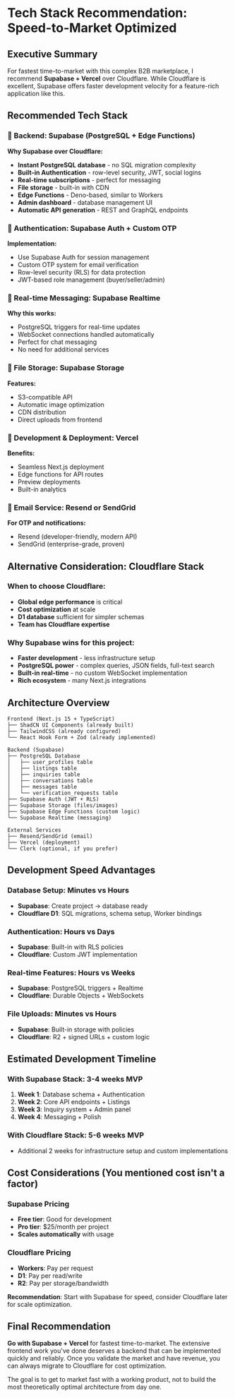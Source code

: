 # Tech Stack Recommendation: Speed-to-Market Optimized

## Executive Summary

For fastest time-to-market with this complex B2B marketplace, I recommend **Supabase + Vercel** over Cloudflare. While Cloudflare is excellent, Supabase offers faster development velocity for a feature-rich application like this.

## Recommended Tech Stack

### 🚀 Backend: Supabase (PostgreSQL + Edge Functions)
**Why Supabase over Cloudflare:**
- **Instant PostgreSQL database** - no SQL migration complexity
- **Built-in Authentication** - row-level security, JWT, social logins
- **Real-time subscriptions** - perfect for messaging
- **File storage** - built-in with CDN
- **Edge Functions** - Deno-based, similar to Workers
- **Admin dashboard** - database management UI
- **Automatic API generation** - REST and GraphQL endpoints

### 🎯 Authentication: Supabase Auth + Custom OTP
**Implementation:**
- Use Supabase Auth for session management
- Custom OTP system for email verification
- Row-level security (RLS) for data protection
- JWT-based role management (buyer/seller/admin)

### 💬 Real-time Messaging: Supabase Realtime
**Why this works:**
- PostgreSQL triggers for real-time updates
- WebSocket connections handled automatically
- Perfect for chat messaging
- No need for additional services

### 📁 File Storage: Supabase Storage
**Features:**
- S3-compatible API
- Automatic image optimization
- CDN distribution
- Direct uploads from frontend

### 🔧 Development & Deployment: Vercel
**Benefits:**
- Seamless Next.js deployment
- Edge functions for API routes
- Preview deployments
- Built-in analytics

### 📧 Email Service: Resend or SendGrid
**For OTP and notifications:**
- Resend (developer-friendly, modern API)
- SendGrid (enterprise-grade, proven)

## Alternative Consideration: Cloudflare Stack

### When to choose Cloudflare:
- **Global edge performance** is critical
- **Cost optimization** at scale
- **D1 database** sufficient for simpler schemas
- **Team has Cloudflare expertise**

### Why Supabase wins for this project:
- **Faster development** - less infrastructure setup
- **PostgreSQL power** - complex queries, JSON fields, full-text search
- **Built-in real-time** - no custom WebSocket implementation
- **Rich ecosystem** - many Next.js integrations

## Architecture Overview

```
Frontend (Next.js 15 + TypeScript)
├── ShadCN UI Components (already built)
├── TailwindCSS (already configured)
└── React Hook Form + Zod (already implemented)

Backend (Supabase)
├── PostgreSQL Database
│   ├── user_profiles table
│   ├── listings table
│   ├── inquiries table
│   ├── conversations table
│   ├── messages table
│   └── verification_requests table
├── Supabase Auth (JWT + RLS)
├── Supabase Storage (files/images)
├── Supabase Edge Functions (custom logic)
└── Supabase Realtime (messaging)

External Services
├── Resend/SendGrid (email)
├── Vercel (deployment)
└── Clerk (optional, if you prefer)
```

## Development Speed Advantages

### Database Setup: Minutes vs Hours
- **Supabase**: Create project → database ready
- **Cloudflare D1**: SQL migrations, schema setup, Worker bindings

### Authentication: Hours vs Days
- **Supabase**: Built-in with RLS policies
- **Cloudflare**: Custom JWT implementation

### Real-time Features: Hours vs Weeks
- **Supabase**: PostgreSQL triggers + Realtime
- **Cloudflare**: Durable Objects + WebSockets

### File Uploads: Minutes vs Hours
- **Supabase**: Built-in storage with policies
- **Cloudflare**: R2 + signed URLs + custom logic

## Estimated Development Timeline

### With Supabase Stack: 3-4 weeks MVP
1. **Week 1**: Database schema + Authentication
2. **Week 2**: Core API endpoints + Listings
3. **Week 3**: Inquiry system + Admin panel
4. **Week 4**: Messaging + Polish

### With Cloudflare Stack: 5-6 weeks MVP
- Additional 2 weeks for infrastructure setup and custom implementations

## Cost Considerations (You mentioned cost isn't a factor)

### Supabase Pricing
- **Free tier**: Good for development
- **Pro tier**: $25/month per project
- **Scales automatically** with usage

### Cloudflare Pricing
- **Workers**: Pay per request
- **D1**: Pay per read/write
- **R2**: Pay per storage/bandwidth

**Recommendation**: Start with Supabase for speed, consider Cloudflare later for scale optimization.

## Final Recommendation

**Go with Supabase + Vercel** for fastest time-to-market. The extensive frontend work you've done deserves a backend that can be implemented quickly and reliably. Once you validate the market and have revenue, you can always migrate to Cloudflare for cost optimization.

The goal is to get to market fast with a working product, not to build the most theoretically optimal architecture from day one.
